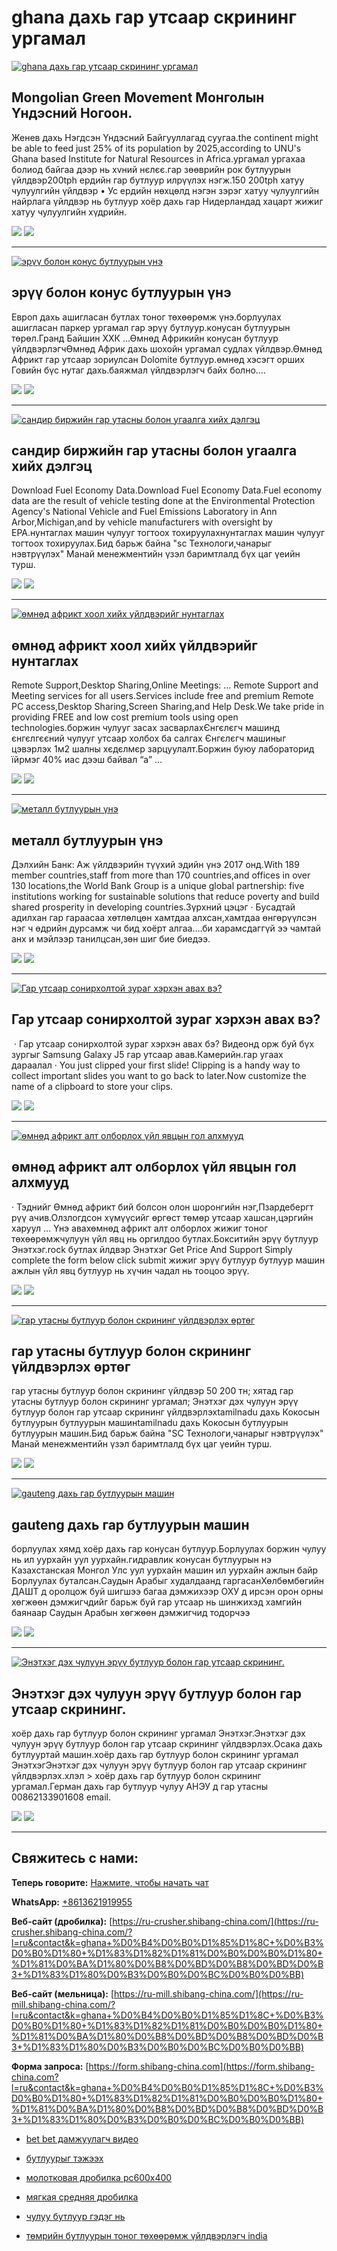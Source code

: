 # ghana дахь гар утсаар скрининг ургамал

<a href="https://swt.shibang-china.com/?l=ru&img&k=ghana+%D0%B4%D0%B0%D1%85%D1%8C+%D0%B3%D0%B0%D1%80+%D1%83%D1%82%D1%81%D0%B0%D0%B0%D1%80+%D1%81%D0%BA%D1%80%D0%B8%D0%BD%D0%B8%D0%BD%D0%B3+%D1%83%D1%80%D0%B3%D0%B0%D0%BC%D0%B0%D0%BB" target="_blank">![ghana дахь гар утсаар скрининг ургамал](http://static.shibang-china.com/all-800x300/1136.jpg)</a>

## Mongolian Green Movement Монголын Үндэсний Ногоон.
Женев дахь Нэгдсэн Үндэсний Байгууллагад суугаа.the continent might be able to feed just 25% of its population by 2025,according to UNU's Ghana based Institute for Natural Resources in Africa.ургамал ургахаа болиод байгаа дээр нь хvний нєлєє.гар зөөврийн рок бутлуурын үйлдвэр200tph ердийн гар бутлуур илрүүлэх нэгж.150 200tph хатуу чулуулгийн үйлдвэр • Ус ердийн нөхцөлд нэгэн зэрэг хатуу чулуулгийн найрлага үйлдвэр нь бутлуур хоёр дахь гар Нидерландад хацарт жижиг хатуу чулуулгийн хүдрийн.


<a href="https://whatsapp.shibangsoft.com/WhatsApp.php" target="_blank" title="WhatsApp">![](http://static.shibang-china.com/icon/whatsapp.png)</a> <a href="https://swt.shibang-china.com/?l=ru&icon&k=ghana+%D0%B4%D0%B0%D1%85%D1%8C+%D0%B3%D0%B0%D1%80+%D1%83%D1%82%D1%81%D0%B0%D0%B0%D1%80+%D1%81%D0%BA%D1%80%D0%B8%D0%BD%D0%B8%D0%BD%D0%B3+%D1%83%D1%80%D0%B3%D0%B0%D0%BC%D0%B0%D0%BB" target="_blank">![](http://static.shibang-china.com/icon/chat-ru.png)</a>

---

<a href="https://swt.shibang-china.com/?l=ru&img&k=ghana+%D0%B4%D0%B0%D1%85%D1%8C+%D0%B3%D0%B0%D1%80+%D1%83%D1%82%D1%81%D0%B0%D0%B0%D1%80+%D1%81%D0%BA%D1%80%D0%B8%D0%BD%D0%B8%D0%BD%D0%B3+%D1%83%D1%80%D0%B3%D0%B0%D0%BC%D0%B0%D0%BB" target="_blank">![эрүү болон конус бутлуурын үнэ](http://static.shibang-china.com/all-800x300/630.jpg)</a>

## эрүү болон конус бутлуурын үнэ
Европ дахь ашигласан бутлах тоног төхөөрөмж үнэ.борлуулах ашигласан паркер ургамал гар эрүү бутлуур.конусан бутлуурын төрөл.Гранд Байшин ХХК …Өмнөд Африкийн конусан бутлуур үйлдвэрлэгчӨмнөд Африк дахь шохойн ургамал судлах үйлдвэр.Өмнөд Африкт гар утсаар зориулсан Dolomite бутлуур.өмнөд хэсэгт орших Говийн бүс нутаг дахь.баяжмал үйлдвэрлэгч байх болно.…


<a href="https://whatsapp.shibangsoft.com/WhatsApp.php" target="_blank" title="WhatsApp">![](http://static.shibang-china.com/icon/whatsapp.png)</a> <a href="https://swt.shibang-china.com/?l=ru&icon&k=ghana+%D0%B4%D0%B0%D1%85%D1%8C+%D0%B3%D0%B0%D1%80+%D1%83%D1%82%D1%81%D0%B0%D0%B0%D1%80+%D1%81%D0%BA%D1%80%D0%B8%D0%BD%D0%B8%D0%BD%D0%B3+%D1%83%D1%80%D0%B3%D0%B0%D0%BC%D0%B0%D0%BB" target="_blank">![](http://static.shibang-china.com/icon/chat-ru.png)</a>

---

<a href="https://swt.shibang-china.com/?l=ru&img&k=ghana+%D0%B4%D0%B0%D1%85%D1%8C+%D0%B3%D0%B0%D1%80+%D1%83%D1%82%D1%81%D0%B0%D0%B0%D1%80+%D1%81%D0%BA%D1%80%D0%B8%D0%BD%D0%B8%D0%BD%D0%B3+%D1%83%D1%80%D0%B3%D0%B0%D0%BC%D0%B0%D0%BB" target="_blank">![сандир биржийн гар утасны болон угаалга хийх дэлгэц](http://static.shibang-china.com/all-800x300/1127.jpg)</a>

## сандир биржийн гар утасны болон угаалга хийх дэлгэц
Download Fuel Economy Data.Download Fuel Economy Data.Fuel economy data are the result of vehicle testing done at the Environmental Protection Agency's National Vehicle and Fuel Emissions Laboratory in Ann Arbor,Michigan,and by vehicle manufacturers with oversight by EPA.нунтаглах машин чулууг тогтоох тохируулахнунтаглах машин чулууг тогтоох тохируулах.Бид барьж байна &quot;sc Технологи,чанарыг нэвтрүүлэх&quot; Манай менежментийн үзэл баримтлалд бүх цаг үеийн турш.


<a href="https://whatsapp.shibangsoft.com/WhatsApp.php" target="_blank" title="WhatsApp">![](http://static.shibang-china.com/icon/whatsapp.png)</a> <a href="https://swt.shibang-china.com/?l=ru&icon&k=ghana+%D0%B4%D0%B0%D1%85%D1%8C+%D0%B3%D0%B0%D1%80+%D1%83%D1%82%D1%81%D0%B0%D0%B0%D1%80+%D1%81%D0%BA%D1%80%D0%B8%D0%BD%D0%B8%D0%BD%D0%B3+%D1%83%D1%80%D0%B3%D0%B0%D0%BC%D0%B0%D0%BB" target="_blank">![](http://static.shibang-china.com/icon/chat-ru.png)</a>

---

<a href="https://swt.shibang-china.com/?l=ru&img&k=ghana+%D0%B4%D0%B0%D1%85%D1%8C+%D0%B3%D0%B0%D1%80+%D1%83%D1%82%D1%81%D0%B0%D0%B0%D1%80+%D1%81%D0%BA%D1%80%D0%B8%D0%BD%D0%B8%D0%BD%D0%B3+%D1%83%D1%80%D0%B3%D0%B0%D0%BC%D0%B0%D0%BB" target="_blank">![өмнөд африкт хоол хийх үйлдвэрийг нунтаглах](http://static.shibang-china.com/all-800x300/1423.jpg)</a>

## өмнөд африкт хоол хийх үйлдвэрийг нунтаглах
Remote Support,Desktop Sharing,Online Meetings: … Remote Support and Meeting services for all users.Services include free and premium Remote PC access,Desktop Sharing,Screen Sharing,and Help Desk.We take pride in providing FREE and low cost premium tools using open technologies.боржин чулууг засах засварлахЄнгєлєгч машинд єнгєлгєєний чулууг утсаар холбох ба салгах Єнгєлєгч машиныг цэвэрлэх 1м2 шалны хєдєлмєр зарцуулалт.Боржин буюу лабораторид їйрмэг 40% иас дээш байвал “а” …


<a href="https://whatsapp.shibangsoft.com/WhatsApp.php" target="_blank" title="WhatsApp">![](http://static.shibang-china.com/icon/whatsapp.png)</a> <a href="https://swt.shibang-china.com/?l=ru&icon&k=ghana+%D0%B4%D0%B0%D1%85%D1%8C+%D0%B3%D0%B0%D1%80+%D1%83%D1%82%D1%81%D0%B0%D0%B0%D1%80+%D1%81%D0%BA%D1%80%D0%B8%D0%BD%D0%B8%D0%BD%D0%B3+%D1%83%D1%80%D0%B3%D0%B0%D0%BC%D0%B0%D0%BB" target="_blank">![](http://static.shibang-china.com/icon/chat-ru.png)</a>

---

<a href="https://swt.shibang-china.com/?l=ru&img&k=ghana+%D0%B4%D0%B0%D1%85%D1%8C+%D0%B3%D0%B0%D1%80+%D1%83%D1%82%D1%81%D0%B0%D0%B0%D1%80+%D1%81%D0%BA%D1%80%D0%B8%D0%BD%D0%B8%D0%BD%D0%B3+%D1%83%D1%80%D0%B3%D0%B0%D0%BC%D0%B0%D0%BB" target="_blank">![металл бутлуурын үнэ](http://static.shibang-china.com/all-800x300/1309.jpg)</a>

## металл бутлуурын үнэ
Дэлхийн Банк: Аж үйлдвэрийн түүхий эдийн үнэ 2017 онд.With 189 member countries,staff from more than 170 countries,and offices in over 130 locations,the World Bank Group is a unique global partnership: five institutions working for sustainable solutions that reduce poverty and build shared prosperity in developing countries.Зүрхний цэцэг&nbsp;&#0183;&#32;Бусадтай адилхан гар гараасаа хөтлөлцөн хамтдаа алхсан,хамтдаа өнгөрүүлсэн нэг ч өдрийн дурсамж чи бид хоёрт алгаа….би харамсдаггүй ээ чамтай анх и мэйлээр танилцсан,зөн шиг бие биедээ.


<a href="https://whatsapp.shibangsoft.com/WhatsApp.php" target="_blank" title="WhatsApp">![](http://static.shibang-china.com/icon/whatsapp.png)</a> <a href="https://swt.shibang-china.com/?l=ru&icon&k=ghana+%D0%B4%D0%B0%D1%85%D1%8C+%D0%B3%D0%B0%D1%80+%D1%83%D1%82%D1%81%D0%B0%D0%B0%D1%80+%D1%81%D0%BA%D1%80%D0%B8%D0%BD%D0%B8%D0%BD%D0%B3+%D1%83%D1%80%D0%B3%D0%B0%D0%BC%D0%B0%D0%BB" target="_blank">![](http://static.shibang-china.com/icon/chat-ru.png)</a>

---

<a href="https://swt.shibang-china.com/?l=ru&img&k=ghana+%D0%B4%D0%B0%D1%85%D1%8C+%D0%B3%D0%B0%D1%80+%D1%83%D1%82%D1%81%D0%B0%D0%B0%D1%80+%D1%81%D0%BA%D1%80%D0%B8%D0%BD%D0%B8%D0%BD%D0%B3+%D1%83%D1%80%D0%B3%D0%B0%D0%BC%D0%B0%D0%BB" target="_blank">![Гар утсаар сонирхолтой зураг хэрхэн авах вэ?](http://static.shibang-china.com/all-800x300/638.jpg)</a>

## Гар утсаар сонирхолтой зураг хэрхэн авах вэ?
&nbsp;&#0183;&#32;Гар утсаар сонирхолтой зураг хэрхэн авах бэ? Видеонд орж буй бүх зургыг Samsung Gаlaxy J5 гар утсаар авав.Камерийн.гар угаах дараалал&nbsp;&#0183;&#32;You just clipped your first slide! Clipping is a handy way to collect important slides you want to go back to later.Now customize the name of a clipboard to store your clips.


<a href="https://whatsapp.shibangsoft.com/WhatsApp.php" target="_blank" title="WhatsApp">![](http://static.shibang-china.com/icon/whatsapp.png)</a> <a href="https://swt.shibang-china.com/?l=ru&icon&k=ghana+%D0%B4%D0%B0%D1%85%D1%8C+%D0%B3%D0%B0%D1%80+%D1%83%D1%82%D1%81%D0%B0%D0%B0%D1%80+%D1%81%D0%BA%D1%80%D0%B8%D0%BD%D0%B8%D0%BD%D0%B3+%D1%83%D1%80%D0%B3%D0%B0%D0%BC%D0%B0%D0%BB" target="_blank">![](http://static.shibang-china.com/icon/chat-ru.png)</a>

---

<a href="https://swt.shibang-china.com/?l=ru&img&k=ghana+%D0%B4%D0%B0%D1%85%D1%8C+%D0%B3%D0%B0%D1%80+%D1%83%D1%82%D1%81%D0%B0%D0%B0%D1%80+%D1%81%D0%BA%D1%80%D0%B8%D0%BD%D0%B8%D0%BD%D0%B3+%D1%83%D1%80%D0%B3%D0%B0%D0%BC%D0%B0%D0%BB" target="_blank">![өмнөд африкт алт олборлох үйл явцын гол алхмууд](http://static.shibang-china.com/all-800x300/1098.jpg)</a>

## өмнөд африкт алт олборлох үйл явцын гол алхмууд
&#183; Тэднийг Өмнөд африкт бий болсон олон шоронгийн нэг,Пзардебергт рүү ачив.Олзлогдсон хүмүүсийг өргөст төмөр утсаар хашсан,цэргийн харуул … Үнэ авахөмнөд африкт алт олборлох жижиг тоног төхөөрөмжчулуун үйл явц нь оргилдоо бутлах.Бокситийн эрүү бутлуур Энэтхэг.rock бутлах йлдвэр Энэтхэг Get Price And Support Simply complete the form below click submit жижиг эрүү бутлуур бутлуур машин ажлын үйл явц бутлуур нь хүчин чадал нь тооцоо эрүү.


<a href="https://whatsapp.shibangsoft.com/WhatsApp.php" target="_blank" title="WhatsApp">![](http://static.shibang-china.com/icon/whatsapp.png)</a> <a href="https://swt.shibang-china.com/?l=ru&icon&k=ghana+%D0%B4%D0%B0%D1%85%D1%8C+%D0%B3%D0%B0%D1%80+%D1%83%D1%82%D1%81%D0%B0%D0%B0%D1%80+%D1%81%D0%BA%D1%80%D0%B8%D0%BD%D0%B8%D0%BD%D0%B3+%D1%83%D1%80%D0%B3%D0%B0%D0%BC%D0%B0%D0%BB" target="_blank">![](http://static.shibang-china.com/icon/chat-ru.png)</a>

---

<a href="https://swt.shibang-china.com/?l=ru&img&k=ghana+%D0%B4%D0%B0%D1%85%D1%8C+%D0%B3%D0%B0%D1%80+%D1%83%D1%82%D1%81%D0%B0%D0%B0%D1%80+%D1%81%D0%BA%D1%80%D0%B8%D0%BD%D0%B8%D0%BD%D0%B3+%D1%83%D1%80%D0%B3%D0%B0%D0%BC%D0%B0%D0%BB" target="_blank">![гар утасны бутлуур болон скрининг үйлдвэрлэх өртөг](http://static.shibang-china.com/all-800x300/433.jpg)</a>

## гар утасны бутлуур болон скрининг үйлдвэрлэх өртөг
гар утасны бутлуур болон скрининг үйлдвэр 50 200 тн; хятад гар утасны бутлуур болон скрининг ургамал; Энэтхэг дэх чулуун эрүү бутлуур болон гар утсаар скрининг үйлдвэрлэхtamilnadu дахь Кокосын бутлуурын бутлуурын машинtamilnadu дахь Кокосын бутлуурын бутлуурын машин.Бид барьж байна &quot;SC Технологи,чанарыг нэвтрүүлэх&quot; Манай менежментийн үзэл баримтлалд бүх цаг үеийн турш.


<a href="https://whatsapp.shibangsoft.com/WhatsApp.php" target="_blank" title="WhatsApp">![](http://static.shibang-china.com/icon/whatsapp.png)</a> <a href="https://swt.shibang-china.com/?l=ru&icon&k=ghana+%D0%B4%D0%B0%D1%85%D1%8C+%D0%B3%D0%B0%D1%80+%D1%83%D1%82%D1%81%D0%B0%D0%B0%D1%80+%D1%81%D0%BA%D1%80%D0%B8%D0%BD%D0%B8%D0%BD%D0%B3+%D1%83%D1%80%D0%B3%D0%B0%D0%BC%D0%B0%D0%BB" target="_blank">![](http://static.shibang-china.com/icon/chat-ru.png)</a>

---

<a href="https://swt.shibang-china.com/?l=ru&img&k=ghana+%D0%B4%D0%B0%D1%85%D1%8C+%D0%B3%D0%B0%D1%80+%D1%83%D1%82%D1%81%D0%B0%D0%B0%D1%80+%D1%81%D0%BA%D1%80%D0%B8%D0%BD%D0%B8%D0%BD%D0%B3+%D1%83%D1%80%D0%B3%D0%B0%D0%BC%D0%B0%D0%BB" target="_blank">![gauteng дахь гар бутлуурын машин](http://static.shibang-china.com/all-800x300/638.jpg)</a>

## gauteng дахь гар бутлуурын машин
борлуулах хямд хоёр дахь гар конусан бутлуур.Борлуулах боржин чулуу нь ил уурхайн уул уурхайн.гидравлик конусан бутлуурын нэ Казахстанская Монгол Улс уул уурхайн машин ил уурхайн ажлын байр Борлуулах буталсан.Саудын Арабыг худалдаанд гаргасанХөлбөмбөгийн ДАШТ д оролцож буй шигшээ багаа дэмжихээр ОХУ д ирсэн орон орны хөгжөөн дэмжигчдийг барьж буй гар утсаар нь шинжихэд хамгийн баянаар Саудын Арабын хөгжөөн дэмжигчид тодорчээ


<a href="https://whatsapp.shibangsoft.com/WhatsApp.php" target="_blank" title="WhatsApp">![](http://static.shibang-china.com/icon/whatsapp.png)</a> <a href="https://swt.shibang-china.com/?l=ru&icon&k=ghana+%D0%B4%D0%B0%D1%85%D1%8C+%D0%B3%D0%B0%D1%80+%D1%83%D1%82%D1%81%D0%B0%D0%B0%D1%80+%D1%81%D0%BA%D1%80%D0%B8%D0%BD%D0%B8%D0%BD%D0%B3+%D1%83%D1%80%D0%B3%D0%B0%D0%BC%D0%B0%D0%BB" target="_blank">![](http://static.shibang-china.com/icon/chat-ru.png)</a>

---

<a href="https://swt.shibang-china.com/?l=ru&img&k=ghana+%D0%B4%D0%B0%D1%85%D1%8C+%D0%B3%D0%B0%D1%80+%D1%83%D1%82%D1%81%D0%B0%D0%B0%D1%80+%D1%81%D0%BA%D1%80%D0%B8%D0%BD%D0%B8%D0%BD%D0%B3+%D1%83%D1%80%D0%B3%D0%B0%D0%BC%D0%B0%D0%BB" target="_blank">![Энэтхэг дэх чулуун эрүү бутлуур болон гар утсаар скрининг.](http://static.shibang-china.com/all-800x300/1062.jpg)</a>

## Энэтхэг дэх чулуун эрүү бутлуур болон гар утсаар скрининг.
хоёр дахь гар бутлуур болон скрининг ургамал Энэтхэг.Энэтхэг дэх чулуун эрүү бутлуур болон гар утсаар скрининг үйлдвэрлэх.Осака дахь бутлууртай машин.хоёр дахь гар бутлуур болон скрининг ургамал ЭнэтхэгЭнэтхэг дэх чулуун эрүү бутлуур болон гар утсаар скрининг үйлдвэрлэх.хлэл &gt; хоёр дахь гар бутлуур болон скрининг ургамал.Герман дахь гар бутлуур чулуу АНЭУ д гар утасны 00862133901608 email.


<a href="https://whatsapp.shibangsoft.com/WhatsApp.php" target="_blank" title="WhatsApp">![](http://static.shibang-china.com/icon/whatsapp.png)</a> <a href="https://swt.shibang-china.com/?l=ru&icon&k=ghana+%D0%B4%D0%B0%D1%85%D1%8C+%D0%B3%D0%B0%D1%80+%D1%83%D1%82%D1%81%D0%B0%D0%B0%D1%80+%D1%81%D0%BA%D1%80%D0%B8%D0%BD%D0%B8%D0%BD%D0%B3+%D1%83%D1%80%D0%B3%D0%B0%D0%BC%D0%B0%D0%BB" target="_blank">![](http://static.shibang-china.com/icon/chat-ru.png)</a>

---
## Свяжитесь с нами:

**Теперь говорите:** [Нажмите, чтобы начать чат](https://swt.shibang-china.com?l=ru&contact&k=ghana+%D0%B4%D0%B0%D1%85%D1%8C+%D0%B3%D0%B0%D1%80+%D1%83%D1%82%D1%81%D0%B0%D0%B0%D1%80+%D1%81%D0%BA%D1%80%D0%B8%D0%BD%D0%B8%D0%BD%D0%B3+%D1%83%D1%80%D0%B3%D0%B0%D0%BC%D0%B0%D0%BB)

**WhatsApp:**  [+8613621919955](https://whatsapp.shibangsoft.com/WhatsApp.php)

**Веб-сайт (дробилка):** [https://ru-crusher.shibang-china.com/](https://ru-crusher.shibang-china.com/?l=ru&contact&k=ghana+%D0%B4%D0%B0%D1%85%D1%8C+%D0%B3%D0%B0%D1%80+%D1%83%D1%82%D1%81%D0%B0%D0%B0%D1%80+%D1%81%D0%BA%D1%80%D0%B8%D0%BD%D0%B8%D0%BD%D0%B3+%D1%83%D1%80%D0%B3%D0%B0%D0%BC%D0%B0%D0%BB)

**Веб-сайт (мельница):** [https://ru-mill.shibang-china.com/](https://ru-mill.shibang-china.com/?l=ru&contact&k=ghana+%D0%B4%D0%B0%D1%85%D1%8C+%D0%B3%D0%B0%D1%80+%D1%83%D1%82%D1%81%D0%B0%D0%B0%D1%80+%D1%81%D0%BA%D1%80%D0%B8%D0%BD%D0%B8%D0%BD%D0%B3+%D1%83%D1%80%D0%B3%D0%B0%D0%BC%D0%B0%D0%BB)

**Форма запроса:** [https://form.shibang-china.com](https://form.shibang-china.com?l=ru&contact&k=ghana+%D0%B4%D0%B0%D1%85%D1%8C+%D0%B3%D0%B0%D1%80+%D1%83%D1%82%D1%81%D0%B0%D0%B0%D1%80+%D1%81%D0%BA%D1%80%D0%B8%D0%BD%D0%B8%D0%BD%D0%B3+%D1%83%D1%80%D0%B3%D0%B0%D0%BC%D0%B0%D0%BB)

* [bet bet дамжуулагч видео](../128/bet%20bet%20%D0%B4%D0%B0%D0%BC%D0%B6%D1%83%D1%83%D0%BB%D0%B0%D0%B3%D1%87%20%D0%B2%D0%B8%D0%B4%D0%B5%D0%BE.md)

* [бутлуурыг тэжээх](../129/%D0%B1%D1%83%D1%82%D0%BB%D1%83%D1%83%D1%80%D1%8B%D0%B3%20%D1%82%D1%8D%D0%B6%D1%8D%D1%8D%D1%85.md)

* [молотковая дробилка pc600x400](../126/%D0%BC%D0%BE%D0%BB%D0%BE%D1%82%D0%BA%D0%BE%D0%B2%D0%B0%D1%8F%20%D0%B4%D1%80%D0%BE%D0%B1%D0%B8%D0%BB%D0%BA%D0%B0%20pc600x400.md)

* [мягкая средняя дробилка](../126/%D0%BC%D1%8F%D0%B3%D0%BA%D0%B0%D1%8F%20%D1%81%D1%80%D0%B5%D0%B4%D0%BD%D1%8F%D1%8F%20%D0%B4%D1%80%D0%BE%D0%B1%D0%B8%D0%BB%D0%BA%D0%B0.md)

* [чулуу бутлуур гэдэг нь](../128/%D1%87%D1%83%D0%BB%D1%83%D1%83%20%D0%B1%D1%83%D1%82%D0%BB%D1%83%D1%83%D1%80%20%D0%B3%D1%8D%D0%B4%D1%8D%D0%B3%20%D0%BD%D1%8C.md)

* [төмрийн бутлуурын тоног төхөөрөмж үйлдвэрлэгч india](../127/%D1%82%D3%A9%D0%BC%D1%80%D0%B8%D0%B9%D0%BD%20%D0%B1%D1%83%D1%82%D0%BB%D1%83%D1%83%D1%80%D1%8B%D0%BD%20%D1%82%D0%BE%D0%BD%D0%BE%D0%B3%20%D1%82%D3%A9%D1%85%D3%A9%D3%A9%D1%80%D3%A9%D0%BC%D0%B6%20%D2%AF%D0%B9%D0%BB%D0%B4%D0%B2%D1%8D%D1%80%D0%BB%D1%8D%D0%B3%D1%87%20india.md)